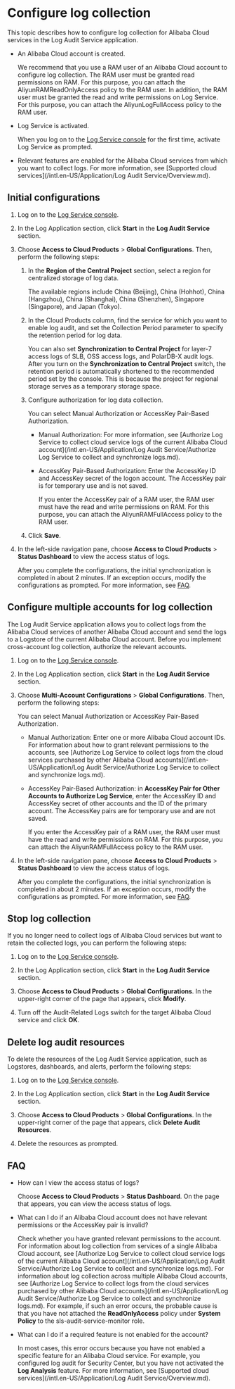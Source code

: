 # Configure log collection

This topic describes how to configure log collection for Alibaba Cloud services in the Log Audit Service application.

-   An Alibaba Cloud account is created.

    We recommend that you use a RAM user of an Alibaba Cloud account to configure log collection. The RAM user must be granted read permissions on RAM. For this purpose, you can attach the AliyunRAMReadOnlyAccess policy to the RAM user. In addition, the RAM user must be granted the read and write permissions on Log Service. For this purpose, you can attach the AliyunLogFullAccess policy to the RAM user.

-   Log Service is activated.

    When you log on to the [Log Service console](https://sls.console.aliyun.com) for the first time, activate Log Service as prompted.

-   Relevant features are enabled for the Alibaba Cloud services from which you want to collect logs. For more information, see [Supported cloud services](/intl.en-US/Application/Log Audit Service/Overview.md).

## Initial configurations

1.  Log on to the [Log Service console](https://sls.console.aliyun.com).

2.  In the Log Application section, click **Start** in the **Log Audit Service** section.

3.  Choose **Access to Cloud Products** \> **Global Configurations**. Then, perform the following steps:

    1.  In the **Region of the Central Project** section, select a region for centralized storage of log data.

        The available regions include China \(Beijing\), China \(Hohhot\), China \(Hangzhou\), China \(Shanghai\), China \(Shenzhen\), Singapore \(Singapore\), and Japan \(Tokyo\).

    2.  In the Cloud Products column, find the service for which you want to enable log audit, and set the Collection Period parameter to specify the retention period for log data.

        You can also set **Synchronization to Central Project** for layer-7 access logs of SLB, OSS access logs, and PolarDB-X audit logs. After you turn on the **Synchronization to Central Project** switch, the retention period is automatically shortened to the recommended period set by the console. This is because the project for regional storage serves as a temporary storage space.

    3.  Configure authorization for log data collection.

        You can select Manual Authorization or AccessKey Pair-Based Authorization.

        -   Manual Authorization: For more information, see [Authorize Log Service to collect cloud service logs of the current Alibaba Cloud account](/intl.en-US/Application/Log Audit Service/Authorize Log Service to collect and synchronize logs.md).
        -   AccessKey Pair-Based Authorization: Enter the AccessKey ID and AccessKey secret of the logon account. The AccessKey pair is for temporary use and is not saved.

            If you enter the AccessKey pair of a RAM user, the RAM user must have the read and write permissions on RAM. For this purpose, you can attach the AliyunRAMFullAccess policy to the RAM user.

    4.  Click **Save**.

4.  In the left-side navigation pane, choose **Access to Cloud Products** \> **Status Dashboard** to view the access status of logs.

    After you complete the configurations, the initial synchronization is completed in about 2 minutes. If an exception occurs, modify the configurations as prompted. For more information, see [FAQ](#section_7az_6wh_x2p).


## Configure multiple accounts for log collection

The Log Audit Service application allows you to collect logs from the Alibaba Cloud services of another Alibaba Cloud account and send the logs to a Logstore of the current Alibaba Cloud account. Before you implement cross-account log collection, authorize the relevant accounts.

1.  Log on to the [Log Service console](https://sls.console.aliyun.com).

2.  In the Log Application section, click **Start** in the **Log Audit Service** section.

3.  Choose **Multi-Account Configurations** \> **Global Configurations**. Then, perform the following steps:

    You can select Manual Authorization or AccessKey Pair-Based Authorization.

    -   Manual Authorization: Enter one or more Alibaba Cloud account IDs. For information about how to grant relevant permissions to the accounts, see [Authorize Log Service to collect logs from the cloud services purchased by other Alibaba Cloud accounts](/intl.en-US/Application/Log Audit Service/Authorize Log Service to collect and synchronize logs.md).
    -   AccessKey Pair-Based Authorization: in **AccessKey Pair for Other Accounts to Authorize Log Service**, enter the AccessKey ID and AccessKey secret of other accounts and the ID of the primary account. The AccessKey pairs are for temporary use and are not saved.

        If you enter the AccessKey pair of a RAM user, the RAM user must have the read and write permissions on RAM. For this purpose, you can attach the AliyunRAMFullAccess policy to the RAM user.

4.  In the left-side navigation pane, choose **Access to Cloud Products** \> **Status Dashboard** to view the access status of logs.

    After you complete the configurations, the initial synchronization is completed in about 2 minutes. If an exception occurs, modify the configurations as prompted. For more information, see [FAQ](#section_7az_6wh_x2p).


## Stop log collection

If you no longer need to collect logs of Alibaba Cloud services but want to retain the collected logs, you can perform the following steps:

1.  Log on to the [Log Service console](https://sls.console.aliyun.com).

2.  In the Log Application section, click **Start** in the **Log Audit Service** section.

3.  Choose **Access to Cloud Products** \> **Global Configurations**. In the upper-right corner of the page that appears, click **Modify**.

4.  Turn off the Audit-Related Logs switch for the target Alibaba Cloud service and click **OK**.


## Delete log audit resources

To delete the resources of the Log Audit Service application, such as Logstores, dashboards, and alerts, perform the following steps:

1.  Log on to the [Log Service console](https://sls.console.aliyun.com).

2.  In the Log Application section, click **Start** in the **Log Audit Service** section.

3.  Choose **Access to Cloud Products** \> **Global Configurations**. In the upper-right corner of the page that appears, click **Delete Audit Resources**.

4.  Delete the resources as prompted.


## FAQ

-   How can I view the access status of logs?

    Choose **Access to Cloud Products** \> **Status Dashboard**. On the page that appears, you can view the access status of logs.

-   What can I do if an Alibaba Cloud account does not have relevant permissions or the AccessKey pair is invalid?

    Check whether you have granted relevant permissions to the account. For information about log collection from services of a single Alibaba Cloud account, see [Authorize Log Service to collect cloud service logs of the current Alibaba Cloud account](/intl.en-US/Application/Log Audit Service/Authorize Log Service to collect and synchronize logs.md). For information about log collection across multiple Alibaba Cloud accounts, see [Authorize Log Service to collect logs from the cloud services purchased by other Alibaba Cloud accounts](/intl.en-US/Application/Log Audit Service/Authorize Log Service to collect and synchronize logs.md). For example, if such an error occurs, the probable cause is that you have not attached the **ReadOnlyAccess** policy under **System Policy** to the sls-audit-service-monitor role.

-   What can I do if a required feature is not enabled for the account?

    In most cases, this error occurs because you have not enabled a specific feature for an Alibaba Cloud service. For example, you configured log audit for Security Center, but you have not activated the **Log Analysis** feature. For more information, see [Supported cloud services](/intl.en-US/Application/Log Audit Service/Overview.md).


